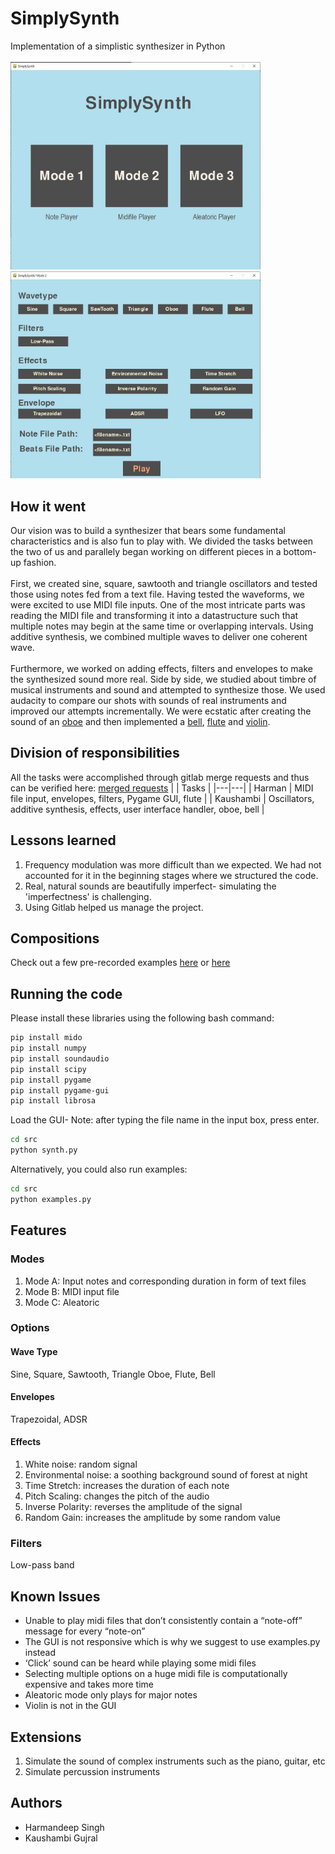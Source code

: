 # SimplySynth

Implementation of a simplistic synthesizer in Python
<br /><br />
<img src="Files/Images/homescreen.JPG" alt="main-page" width="400"/>
<img src="Files/Images/mode1screen.JPG" alt="model-screen" width="400"/>
## How it went
Our vision was to build a synthesizer that bears some fundamental characteristics and is also fun to play with. We divided the tasks between the two of us and parallely began working on different pieces in a bottom-up fashion.<br /><br />
First, we created sine, square, sawtooth and triangle oscillators and tested those using notes fed from a text file. Having tested the waveforms, we were excited to use MIDI file inputs. One of the most intricate parts was reading the MIDI file and transforming it into a datastructure such that multiple notes may begin at the same time or overlapping intervals. Using additive synthesis, we combined multiple waves to deliver one coherent wave.<br /><br />
Furthermore, we worked on adding effects, filters and envelopes to make the synthesized sound more real. Side by side, we studied about timbre of musical instruments and sound and attempted to synthesize those. We used audacity to compare our shots with sounds of real instruments and improved our attempts incrementally. We were ecstatic after creating the sound of an [oboe](https://gitlab.cecs.pdx.edu/sound-engineering/simplysynth/-/blob/main/Files/wav%20files/savedrecording/silen_night_oboe.wav) and then implemented a [bell](https://gitlab.cecs.pdx.edu/sound-engineering/simplysynth/-/blob/main/Files/wav%20files/savedrecording/bell-1.wav), [flute](https://gitlab.cecs.pdx.edu/sound-engineering/simplysynth/-/blob/main/Files/wav%20files/savedrecording/notes-on-a-flute.wav) and [violin](https://gitlab.cecs.pdx.edu/sound-engineering/simplysynth/-/blob/main/Files/wav%20files/savedrecording/harry_potter-violin.wav).


## Division of responsibilities
All the tasks were accomplished through gitlab merge requests and thus can be verified here: [merged requests](https://gitlab.cecs.pdx.edu/sound-engineering/simplysynth/-/merge_requests?scope=all&state=merged)
| | Tasks  |
|---|---|
| Harman | MIDI file input, envelopes, filters, Pygame GUI, flute  |
|  Kaushambi |  Oscillators, additive synthesis, effects, user interface handler, oboe, bell |

## Lessons learned
<ol>
<li>Frequency modulation was more difficult than we expected. We had not accounted for it in the beginning stages where we structured the code.</li>
<li>Real, natural sounds are beautifully imperfect- simulating the 'imperfectness' is challenging.</li>
<li>Using Gitlab helped us manage the project.</li>
</ol>


## Compositions 
Check out a few pre-recorded examples [here](https://gitlab.cecs.pdx.edu/sound-engineering/simplysynth/-/tree/main/Files/wav%20files/savedrecording) or [here](https://gitlab.cecs.pdx.edu/sound-engineering/simplysynth/-/tree/main/Files/SimplySynthFinalDemo.mp4)

 ## Running the code
 Please install these libraries using the following bash command:
 ```bash
 pip install mido
 pip install numpy
 pip install soundaudio
 pip install scipy
 pip install pygame
 pip install pygame-gui
 pip install librosa
 ````

Load the GUI- Note: after typing the file name in the input box, press enter.
```bash
cd src
python synth.py
```
Alternatively, you could also run examples:
```bash
cd src
python examples.py
```
## Features
### Modes
<ol>
<li>Mode A: Input notes and corresponding duration in form of text files</li>
<li>Mode B: MIDI input file</li>
<li>Mode C: Aleatoric</li>
</ol>

### Options
#### Wave Type
Sine, Square, Sawtooth, Triangle
Oboe, Flute, Bell

#### Envelopes
Trapezoidal, ADSR

#### Effects
<ol>
  <li>White noise: random signal</li>
  <li>Environmental noise: a soothing background sound of forest at night</li>
  <li>Time Stretch: increases the duration of each note</li>
  <li>Pitch Scaling: changes the pitch of the audio</li>
  <li>Inverse Polarity: reverses the amplitude of the signal</li>
  <li>Random Gain: increases the amplitude by some random value</li>
</ol>

### Filters
Low-pass band

## Known Issues
- Unable to play midi files that don’t consistently contain a “note-off” message for every “note-on”
- The GUI is not responsive which is why we suggest to use examples.py instead
- ‘Click’ sound can be heard while playing some midi files
- Selecting multiple options on a huge midi file is computationally expensive and takes more time
- Aleatoric mode only plays for major notes
- Violin is not in the GUI

## Extensions
<ol>
<li>Simulate the sound of complex instruments such as the piano, guitar, etc</li>
<li>Simulate percussion instruments</li>
</ol>

## Authors
- Harmandeep Singh
- Kaushambi Gujral
